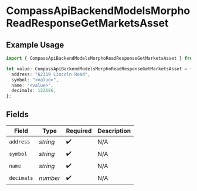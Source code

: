 # CompassApiBackendModelsMorphoReadResponseGetMarketsAsset

## Example Usage

```typescript
import { CompassApiBackendModelsMorphoReadResponseGetMarketsAsset } from "@compass-labs/api-sdk/models/components";

let value: CompassApiBackendModelsMorphoReadResponseGetMarketsAsset = {
  address: "62319 Lincoln Road",
  symbol: "<value>",
  name: "<value>",
  decimals: 122686,
};
```

## Fields

| Field              | Type               | Required           | Description        |
| ------------------ | ------------------ | ------------------ | ------------------ |
| `address`          | *string*           | :heavy_check_mark: | N/A                |
| `symbol`           | *string*           | :heavy_check_mark: | N/A                |
| `name`             | *string*           | :heavy_check_mark: | N/A                |
| `decimals`         | *number*           | :heavy_check_mark: | N/A                |